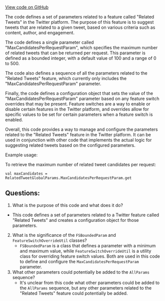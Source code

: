 [View code on GitHub](https://github.com/misbahsy/the-algorithm/cr-mixer/server/src/main/scala/com/twitter/cr_mixer/param/RelatedTweetGlobalParams.scala)

The code defines a set of parameters related to a feature called "Related Tweets" in the Twitter platform. The purpose of this feature is to suggest tweets that are related to a given tweet, based on various criteria such as content, author, and engagement. 

The code defines a single parameter called "MaxCandidatesPerRequestParam", which specifies the maximum number of related tweets that can be returned per request. This parameter is defined as a bounded integer, with a default value of 100 and a range of 0 to 500. 

The code also defines a sequence of all the parameters related to the "Related Tweets" feature, which currently only includes the "MaxCandidatesPerRequestParam" parameter. 

Finally, the code defines a configuration object that sets the value of the "MaxCandidatesPerRequestParam" parameter based on any feature switch overrides that may be present. Feature switches are a way to enable or disable certain features in the Twitter platform, and overrides allow for specific values to be set for certain parameters when a feature switch is enabled. 

Overall, this code provides a way to manage and configure the parameters related to the "Related Tweets" feature in the Twitter platform. It can be used in conjunction with other code that implements the actual logic for suggesting related tweets based on the configured parameters. 

Example usage:

To retrieve the maximum number of related tweet candidates per request:

```
val maxCandidates = RelatedTweetGlobalParams.MaxCandidatesPerRequestParam.get
```
## Questions: 
 1. What is the purpose of this code and what does it do?
   - This code defines a set of parameters related to a Twitter feature called "Related Tweets" and creates a configuration object for those parameters.
2. What is the significance of the `FSBoundedParam` and `FeatureSwitchOverrideUtil` classes?
   - `FSBoundedParam` is a class that defines a parameter with a minimum and maximum value, while `FeatureSwitchOverrideUtil` is a utility class for overriding feature switch values. Both are used in this code to define and configure the `MaxCandidatesPerRequestParam` parameter.
3. What other parameters could potentially be added to the `AllParams` sequence?
   - It's unclear from this code what other parameters could be added to the `AllParams` sequence, but any other parameters related to the "Related Tweets" feature could potentially be added.